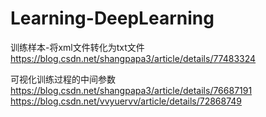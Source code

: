 Learning-DeepLearning
=====================

训练样本-将xml文件转化为txt文件
    https://blog.csdn.net/shangpapa3/article/details/77483324

可视化训练过程的中间参数
    https://blog.csdn.net/shangpapa3/article/details/76687191<br>
    https://blog.csdn.net/vvyuervv/article/details/72868749
